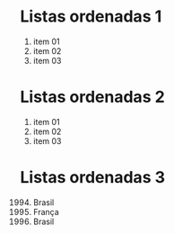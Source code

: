 # Listas ordenadas 1

1. item 01
2. item 02
3. item 03

# Listas ordenadas 2

1. item 01
1. item 02
1. item 03

# Listas ordenadas 3

1994. Brasil  
1998. França  
2002. Brasil